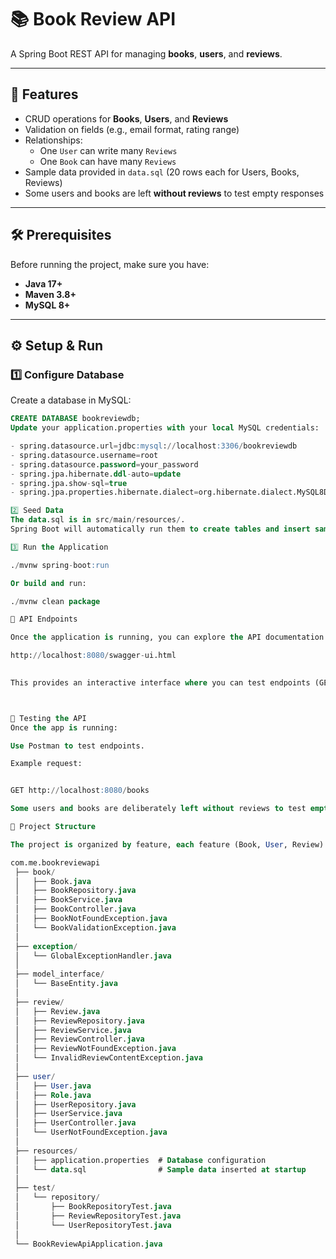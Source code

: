 # 📚 Book Review API

A Spring Boot REST API for managing **books**, **users**, and **reviews**.  

---

## 🚀 Features
- CRUD operations for **Books**, **Users**, and **Reviews**  
- Validation on fields (e.g., email format, rating range)  
- Relationships:
  - One `User` can write many `Reviews`  
  - One `Book` can have many `Reviews`  
- Sample data provided in `data.sql` (20 rows each for Users, Books, Reviews)  
- Some users and books are left **without reviews** to test empty responses  

---

## 🛠️ Prerequisites
Before running the project, make sure you have:

- **Java 17+**  
- **Maven 3.8+**  
- **MySQL 8+**

---

## ⚙️ Setup & Run

### 1️⃣ Configure Database
Create a database in MySQL:

```sql
CREATE DATABASE bookreviewdb;
Update your application.properties with your local MySQL credentials:

- spring.datasource.url=jdbc:mysql://localhost:3306/bookreviewdb
- spring.datasource.username=root
- spring.datasource.password=your_password
- spring.jpa.hibernate.ddl-auto=update
- spring.jpa.show-sql=true
- spring.jpa.properties.hibernate.dialect=org.hibernate.dialect.MySQL8Dialect

2️⃣ Seed Data
The data.sql is in src/main/resources/.
Spring Boot will automatically run them to create tables and insert sample data.

3️⃣ Run the Application

./mvnw spring-boot:run

Or build and run:

./mvnw clean package

📌 API Endpoints

Once the application is running, you can explore the API documentation using Swagger UI. Open your browser and go to:

http://localhost:8080/swagger-ui.html  
 

This provides an interactive interface where you can test endpoints (GET, POST, PUT, DELETE) directly.



🧪 Testing the API
Once the app is running:

Use Postman to test endpoints.

Example request:


GET http://localhost:8080/books

Some users and books are deliberately left without reviews to test empty responses.

📂 Project Structure

The project is organized by feature, each feature (Book, User, Review) contains its own controller, service and repository. The structure is as follows:

com.me.bookreviewapi
 ├── book/
 │   ├── Book.java
 │   ├── BookRepository.java
 │   ├── BookService.java
 │   ├── BookController.java
 │   ├── BookNotFoundException.java
 │   └── BookValidationException.java
 │
 ├── exception/
 │   └── GlobalExceptionHandler.java   
 │
 ├── model_interface/
 │   └── BaseEntity.java
 │
 ├── review/
 │   ├── Review.java
 │   ├── ReviewRepository.java
 │   ├── ReviewService.java
 │   ├── ReviewController.java
 │   ├── ReviewNotFoundException.java
 │   └── InvalidReviewContentException.java
 │
 ├── user/
 │   ├── User.java
 │   ├── Role.java
 │   ├── UserRepository.java
 │   ├── UserService.java
 │   ├── UserController.java
 │   └── UserNotFoundException.java
 │
 ├── resources/
 │   ├── application.properties  # Database configuration
 │   └── data.sql                # Sample data inserted at startup
 │
 ├── test/
 │   └── repository/
 │       ├── BookRepositoryTest.java
 │       ├── ReviewRepositoryTest.java
 │       └── UserRepositoryTest.java
 │
 └── BookReviewApiApplication.java


             

 

